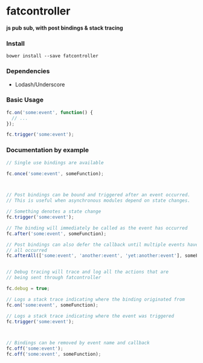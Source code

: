 fatcontroller
=============

**js pub sub, with post bindings & stack tracing**

### Install

`bower install --save fatcontroller`

### Dependencies

- Lodash/Underscore

### Basic Usage

```javascript
fc.on('some:event', function() {
  // ...
});

fc.trigger('some:event');
```

### Documentation by example

```javascript
// Single use bindings are available

fc.once('some:event', someFunction);



// Post bindings can be bound and triggered after an event occurred.
// This is useful when asynchronous modules depend on state changes.

// Something denotes a state change
fc.trigger('some:event');

// The binding will immediately be called as the event has occurred
fc.after('some:event', someFunction);

// Post bindings can also defer the callback until multiple events have
// all occurred
fc.afterAll(['some:event', 'another:event', 'yet:another:event'], someFunction);


// Debug tracing will trace and log all the actions that are
// being sent through fatcontroller

fc.debug = true;

// Logs a stack trace indicating where the binding originated from
fc.on('some:event', someFunction);

// Logs a stack trace indicating where the event was triggered
fc.trigger('some:event');



// Bindings can be removed by event name and callback
fc.off('some:event');
fc.off('some:event', someFunction);
```
